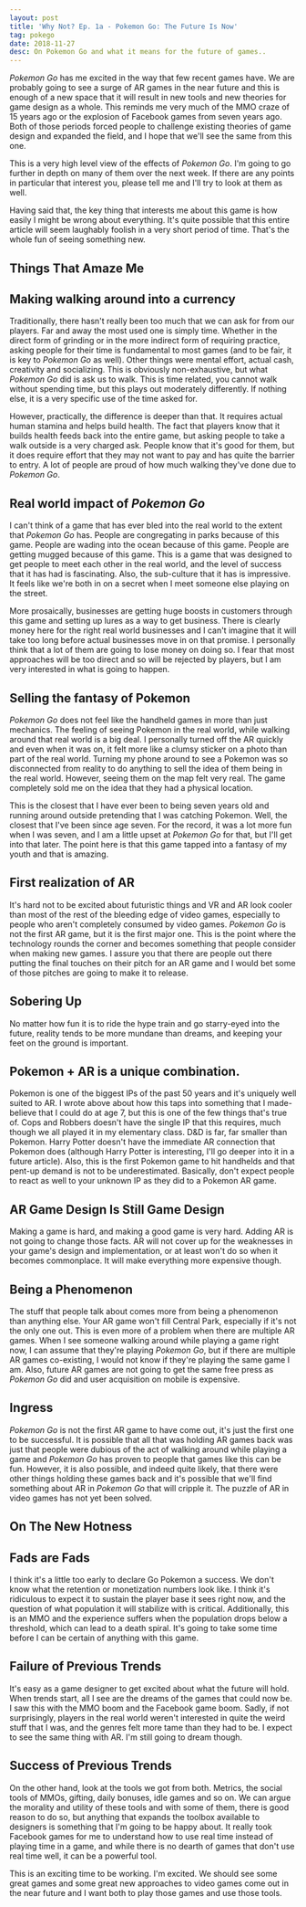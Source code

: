 ```yaml
---
layout: post
title: 'Why Not? Ep. 1a - Pokemon Go: The Future Is Now'
tag: pokego
date: 2018-11-27
desc: On Pokemon Go and what it means for the future of games..
---
```



*Pokemon Go* has me excited in the way that few recent games have. We are probably going to see a surge of AR games in the near future and this is enough of a new space that it will result in new tools and new theories for game design as a whole. This reminds me very much of the MMO craze of 15 years ago or the explosion of Facebook games from seven years ago. Both of those periods forced people to challenge existing theories of game design and expanded the field, and I hope that we'll see the same from this one.


This is a very high level view of the effects of *Pokemon Go*. I'm going to go further in depth on many of them over the next week. If there are any points in particular that interest you, please tell me and I'll try to look at them as well.


Having said that, the key thing that interests me about this game is how easily I might be wrong about everything. It's quite possible that this entire article will seem laughably foolish in a very short period of time. That's the whole fun of seeing something new.

## Things That Amaze Me
## Making walking around into a currency

Traditionally, there hasn't really been too much that we can ask for from our players. Far and away the most used one is simply time. Whether in the direct form of grinding or in the more indirect form of requiring practice, asking people for their time is fundamental to most games (and to be fair, it is key to *Pokemon Go* as well). Other things were mental effort, actual cash, creativity and socializing. This is obviously non-exhaustive, but what *Pokemon Go* did is ask us to walk. This is time related, you cannot walk without spending time, but this plays out moderately differently. If nothing else, it is a very specific use of the time asked for.


However, practically, the difference is deeper than that. It requires actual human stamina and helps build health. The fact that players know that it builds health feeds back into the entire game, but asking people to take a walk outside is a very charged ask. People know that it's good for them, but it does require effort that they may not want to pay and has quite the barrier to entry. A lot of people are proud of how much walking they've done due to *Pokemon Go*.

## Real world impact of *Pokemon Go*

I can't think of a game that has ever bled into the real world to the extent that *Pokemon Go* has. People are congregating in parks because of this game. People are wading into the ocean because of this game. People are getting mugged because of this game. This is a game that was designed to get people to meet each other in the real world, and the level of success that it has had is fascinating. Also, the sub-culture that it has is impressive. It feels like we're both in on a secret when I meet someone else playing on the street.


More prosaically, businesses are getting huge boosts in customers through this game and setting up lures as a way to get business. There is clearly money here for the right real world businesses and I can't imagine that it will take too long before actual businesses move in on that promise. I personally think that a lot of them are going to lose money on doing so. I fear that most approaches will be too direct and so will be rejected by players, but I am very interested in what is going to happen.

## Selling the fantasy of Pokemon

*Pokemon Go* does not feel like the handheld games in more than just mechanics. The feeling of seeing Pokemon in the real world, while walking around that real world is a big deal. I personally turned off the AR quickly and even when it was on, it felt more like a clumsy sticker on a photo than part of the real world. Turning my phone around to see a Pokemon was so disconnected from reality to do anything to sell the idea of them being in the real world. However, seeing them on the map felt very real. The game completely sold me on the idea that they had a physical location.


This is the closest that I have ever been to being seven years old and running around outside pretending that I was catching Pokemon. Well, the closest that I've been since age seven. For the record, it was a lot more fun when I was seven, and I am a little upset at *Pokemon Go* for that, but I'll get into that later. The point here is that this game tapped into a fantasy of my youth and that is amazing.

## First realization of AR

It's hard not to be excited about futuristic things and VR and AR look cooler than most of the rest of the bleeding edge of video games, especially to people who aren't completely consumed by video games. *Pokemon Go* is not the first AR game, but it is the first major one. This is the point where the technology rounds the corner and becomes something that people consider when making new games. I assure you that there are people out there putting the final touches on their pitch for an AR game and I would bet some of those pitches are going to make it to release.

## Sobering Up

No matter how fun it is to ride the hype train and go starry-eyed into the future, reality tends to be more mundane than dreams, and keeping your feet on the ground is important.

## Pokemon + AR is a unique combination.

Pokemon is one of the biggest IPs of the past 50 years and it's uniquely well suited to AR. I wrote above about how this taps into something that I made-believe that I could do at age 7, but this is one of the few things that's true of. Cops and Robbers doesn't have the single IP that this requires, much though we all played it in my elementary class. D&D is far, far smaller than Pokemon. Harry Potter doesn't have the immediate AR connection that Pokemon does (although Harry Potter is interesting, I'll go deeper into it in a future article). Also, this is the first Pokemon game to hit handhelds and that pent-up demand is not to be underestimated. Basically, don't expect people to react as well to your unknown IP as they did to a Pokemon AR game.

## AR Game Design Is Still Game Design

Making a game is hard, and making a good game is very hard. Adding AR is not going to change those facts. AR will not cover up for the weaknesses in your game's design and implementation, or at least won't do so when it becomes commonplace. It will make everything more expensive though.

## Being a Phenomenon

The stuff that people talk about comes more from being a phenomenon than anything else. Your AR game won't fill Central Park, especially if it's not the only one out. This is even more of a problem when there are multiple AR games. When I see someone walking around while playing a game right now, I can assume that they're playing *Pokemon Go*, but if there are multiple AR games co-existing, I would not know if they're playing the same game I am. Also, future AR games are not going to get the same free press as *Pokemon Go* did and user acquisition on mobile is expensive.

## Ingress

*Pokemon Go* is not the first AR game to have come out, it's just the first one to be successful. It is possible that all that was holding AR games back was just that people were dubious of the act of walking around while playing a game and *Pokemon Go* has proven to people that games like this can be fun. However, it is also possible, and indeed quite likely, that there were other things holding these games back and it's possible that we'll find something about AR in *Pokemon Go* that will cripple it. The puzzle of AR in video games has not yet been solved.

## On The New Hotness
## Fads are Fads

I think it's a little too early to declare Go Pokemon a success. We don't know what the retention or monetization numbers look like. I think it's ridiculous to expect it to sustain the player base it sees right now, and the question of what population it will stabilize with is critical. Additionally, this is an MMO and the experience suffers when the population drops below a threshold, which can lead to a death spiral. It's going to take some time before I can be certain of anything with this game.

## Failure of Previous Trends

It's easy as a game designer to get excited about what the future will hold. When trends start, all I see are the dreams of the games that could now be. I saw this with the MMO boom and the Facebook game boom. Sadly, if not surprisingly, players in the real world weren't interested in quite the weird stuff that I was, and the genres felt more tame than they had to be. I expect to see the same thing with AR. I'm still going to dream though.

## Success of Previous Trends

On the other hand, look at the tools we got from both. Metrics, the social tools of MMOs, gifting, daily bonuses, idle games and so on. We can argue the morality and utility of these tools and with some of them, there is good reason to do so, but anything that expands the toolbox available to designers is something that I'm going to be happy about. It really took Facebook games for me to understand how to use real time instead of playing time in a game, and while there is no dearth of games that don't use real time well, it can be a powerful tool.


This is an exciting time to be working. I'm excited. We should see some great games and some great new approaches to video games come out in the near future and I want both to play those games and use those tools.

